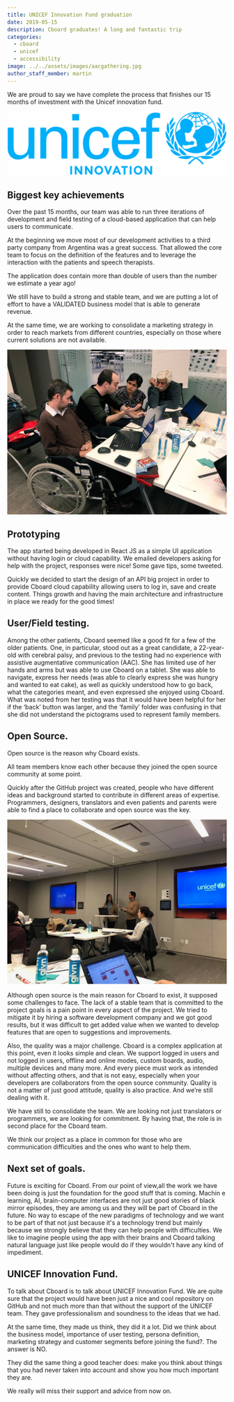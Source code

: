 ```yaml
---
title: UNICEF Innovation Fund graduation 
date: 2019-05-15
description: Cboard graduates! A long and fantastic trip 
categories:
  - cboard
  - unicef
  - accessibility
image: ../../assets/images/aacgathering.jpg
author_staff_member: martin
---
```

We are proud to say we have complete the process that finishes our 15 months of investment with the Unicef innovation fund.

![UNICEF-Innovation_Primary-Logo](../../assets/images/UNICEF-Innovation_Primary-Logo.png)

## Biggest key achievements 
Over the past 15 months, our team was able to run three iterations of development and field testing of a cloud-based application that can help users to communicate.

At the beginning we move most of our development activities to a third party company from Argentina was a great success. That allowed the core team to focus on the definition of the features and to leverage the interaction with the patients and speech therapists.

The application does contain more than double of users than the number we estimate a year ago!

We still have to build a strong and stable team, and we are putting a lot of effort to have a VALIDATED business model that is able to generate revenue.

At the same time, we are working to consolidate a marketing strategy in order to reach markets from different countries, especially on those where current solutions are not available. 

![Cboard Team working with Jellow communicator team ](../../assets/images/aacgathering3.jpg)

## Prototyping
The app started being developed in React JS as a simple UI application without having login or cloud capability. We emailed developers asking for help with the project, responses were nice! Some gave tips, some tweeted.

Quickly we decided to start the design of an API big project in order to provide Cboard cloud capability allowing users to log in, save and create content. Things growth and having the main architecture and infrastructure in place we ready for the good times!

## User/Field testing.
Among the other patients, Cboard seemed like a good fit for a few of the older patients. One, in particular, stood out as a great candidate, a 22-year-old with cerebral palsy, and previous to the testing had no experience with assistive augmentative communication (AAC). She has limited use of her hands and arms but was able to use Cboard on a tablet. She was able to navigate, express her needs (was able to clearly express she was hungry and wanted to eat cake), as well as quickly understood how to go back, what the categories meant, and even expressed she enjoyed using Cboard. What was noted from her testing was that it would have been helpful for her if the ‘back’ button was larger, and the ‘family’ folder was confusing in that she did not understand the pictograms used to represent family members.

## Open Source.
Open source is the reason why Cboard exists. 

All team members know each other because they joined the open source community at some point.

Quickly after the GitHub project was created, people who have different ideas and background started to contribute in different areas of expertise. Programmers, designers, translators and even patients and parents were able to find a place to collaborate and open source was the key.

![Team working with Unicef innovation fund](../../assets/images/aacgathering2.jpg)

Although open source is the main reason for Cboard to exist, it supposed some challenges to face. The lack of a stable team that is committed to the project goals is a pain point in every aspect of the project. We tried to mitigate it by hiring a software development company and we got good results, but it was difficult to get added value when we wanted to develop features that are open to suggestions and improvements.

Also, the quality was a major challenge. Cboard is a complex application at this point, even it looks simple and clean. We support logged in users and not logged in users, offline and online modes, custom boards, audio, multiple devices and many more. And every piece must work as intended without affecting others, and that is not easy, especially when your developers are collaborators from the open source community. Quality is not a matter of just good attitude, quality is also practice. And we’re still dealing with it.

We have still to consolidate the team. We are looking not just translators or programmers, we are looking for commitment. By having that, the role is in second place for the Cboard team.

We think our project as a place in common for those who are communication difficulties and the ones who want to help them. 

## Next set of goals. 
Future is exciting for Cboard. From our point of view,all the work we have been doing is just the foundation for the good stuff that is coming. Machin e learning, AI, brain-computer interfaces are not just good stories of black mirror episodes, they are among us and they will be part of Cboard in the future. No way to escape of the new paradigms of technology and we want to be part of that not just because it's a technology trend but mainly because we strongly believe that they can help people with difficulties.
We like to imagine people using the app with their brains and Cboard talking natural language just like people would do if they wouldn't have any kind of impediment.

## UNICEF Innovation Fund.
To talk about Cboard is to talk about UNICEF Innovation Fund. We are quite sure that the project would have been just a nice and cool repository on GitHub and not much more than that without the support of the UNICEF team. They gave professionalism and soundness to the ideas that we had. 

At the same time, they made us think, they did it a lot. Did we think about the business model, importance of user testing, persona definition, marketing strategy and customer segments before joining the fund?. The answer is NO. 

They did the same thing a good teacher does: make you think about things that you had never taken into account and show you how much important they are.

We really will miss their support and advice from now on. 

